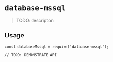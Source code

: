 # `database-mssql`

> TODO: description

## Usage

```
const databaseMssql = require('database-mssql');

// TODO: DEMONSTRATE API
```
